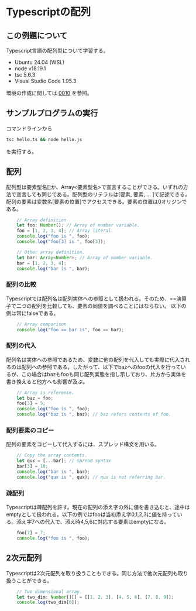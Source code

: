 # Typescriptの配列
## この例題について

Typescript言語の配列型について学習する。
- Ubuntu 24.04 (WSL)
- node v18.19.1
- tsc 5.6.3
- Visual Studio Code 1.95.3

環境の作成に関しては [0010](../0010_install_nodejs/README.md) を参照。
## サンプルプログラムの実行
コマンドラインから
```sh
tsc hello.ts && node hello.js
```
を実行する。
## 配列
配列型は要素型名[]か、Array<要素型名>で宣言することができる。いずれの方法で宣言しても同じである。配列型のリテラルは[要素, 要素, ... ]で記述できる。配列の要素は変数名[要素の位置]でアクセスできる。要素の位置は0オリジンである。
```ts
    // Array definition 
    let foo: Number[]; // Array of number variable. 
    foo = [1, 2, 3, 4]; // Array literal.
    console.log("foo is ", foo);
    console.log("foo[3] is ", foo[3]);

    // Other array definition. 
    let bar: Array<Number>; // Array of number variable.
    bar = [1, 2, 3, 4];
    console.log("bar is ", bar); 
```


### 配列の比較
Typescriptでは配列名は配列実体への参照として扱われる。そのため、==演算子で二つの配列を比較しても、要素の同値を調べることにはならない。
以下の例は常にfalseである。
```ts
    // Array comparison 
    console.log("foo == bar is", foo == bar);

```
### 配列の代入
配列名は実体への参照であるため、変数に他の配列を代入しても実際に代入されるのは配列への参照である。したがって、以下でbazへのfooの代入を行っているが、この場合はbazもfooも同じ配列実態を指し示しており、片方から実体を書き換えると他方へも影響が及ぶ。
```ts
    // Array is reference. 
    let baz = foo;
    foo[3] = 5;
    console.log("foo is ", foo);
    console.log("baz is ", baz); // baz refers contents of foo.

```
### 配列要素のコピー
配列の要素をコピーして代入するには、スプレッド構文を用いる。
```ts
    // Copy the array contents. 
    let qux = [...bar]; // Spread syntax
    bar[3] = 10;
    console.log("bar is ", bar);
    console.log("qux is ", qux); // qux is not referring bar. 

```

### 疎配列
Typescriptは疎配列を許す。現在の配列の添え字の外に値を書き込むと、途中はemptyとして扱われる。以下の例ではfooは当初添え字0,1,2,3に値を持っている。添え字7への代入で、添え時4,5,6に対応する要素はemptyになる。
```ts
    foo[7] = 7;
    console.log("foo is ", foo);

```
## 2次元配列
Typescriptは2次元配列を取り扱うこともできる。同じ方法で他次元配列も取り扱うことができる。
```ts
    // Two dimensional array. 
    let two_dim: Number[][] = [[1, 2, 3], [4, 5, 6], [7, 8, 9]];
    console.log(two_dim[0]);
```
